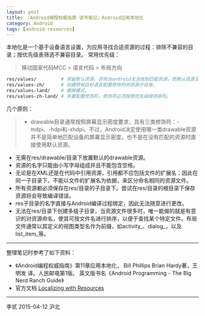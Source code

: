 ```yaml
---
layout: post
title: 『Android编程权威指南 读书笔记』Android应用本地化
category: Android
tags: [android-resources]
---
```


本地化是一个基于设备语言设置，为应用寻找合适资源的过程：排除不兼容的目录；按优先级表筛选不兼容目录。
常用优先级：

> 移动国家代码MCC > 语言代码 > 布局方向

```bash
res/values/         # 保留默认资源，否则当android无法找到匹配资源，而默认资源又不存在时，应用将崩溃。
res/values-zh/      # 创建带有目标语言配置修饰符的资源子目录。
res/values-land/    # 横屏模式。
res/values-zh-land/ # 多重配置修饰符，修饰符必须按照优先级顺序排列。
```

几个原则：

> - drawable目录通常按照屏幕显示密度要求，具有三类修饰符：-mdpi、-hdpi和-xhdpi。不过，Android决定使用哪一类drawable资源并不是简单地匹配设备的屏幕显示密度，也不是在没有匹配的资源时直接使用默认资源。
- 无需在res/drawable/目录下放置默认的drawable资源。
- 资源的名字只能由小写字母组成并且不能包含空格。
- 无论是在XML还是在代码中引用资源，引用都不应包括文件的扩展名；因此在同一子目录下，不能以文件的扩展名为依据，来区分命名相同的资源文件。
- 所有资源都必须保存在res/目录的子目录下。尝试在res/目录的根目录下保存资源将会导致编译错误。
- res子目录的名字直接与Android编译过程绑定，因此无法随意进行更改。
- 无法在res/目录下创建多级子目录，当资源文件很多时，唯一能做的就是有意识的对资源命名，使其可按文件名进行排序，以便于查找某个特定文件。布局文件通常以其定义的视图类型名作为前缀，如activity_、dialog_，以及list_item_等。


---

整理笔记时参考了如下资料：

- 《Android编程权威指南》第11章应用本地化， Bill Phillips  Brian Hardy著，王明发 译。人民邮电第1版。
    英文版书名《Android Programming - The Big Nerd Ranch Guide》
- 官方文档 [Localizing with Resources](http://developer.android.com/guide/topics/resources/localization.html)

---
李贰 2015-04-12 沪北
